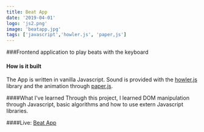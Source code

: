 ```yaml
---
title: Beat App
date: '2019-04-01'
logo: 'js2.png'
image: 'beatapp.jpg'
tags: ['javascript','howler.js', 'paper,js']
---
```


###Frontend application to play beats with the keyboard 


#### How is it built
The App is written in vanilla Javascript. Sound is provided with the <a href=https://howlerjs.com/>howler.js</a> library and the animation through <a href="http://paperjs.org/"> paper.js</a>.


####What I've learned
Through this project, I learned DOM manipulation through Javascript, basic algorithms and how to use extern Javascript libraries.


####Live: 
<a href="https://rodegrafika.github.io/BeatApp/" target="_blank">Beat App</a>